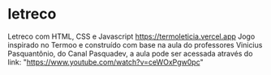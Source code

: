 # letreco
Letreco com HTML, CSS e Javascript
https://termoleticia.vercel.app
Jogo inspirado no Termoo e construído com base na aula do professores Vinicius Pasquantônio, do Canal Pasquadev, a aula pode ser acessada através do link: "https://www.youtube.com/watch?v=ceWOxPgw0pc"
